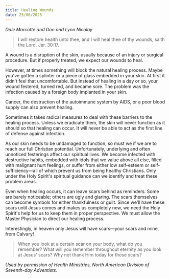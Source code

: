 ```yaml
---
title: Healing Wounds
date: 25/06/2025
---
```


_Dale Marcotte and Don and Lynn Nicolay_

> <p></p>
> I will restore health unto thee, and I will heal thee of thy wounds, saith the Lord. Jer. 30:17.

A wound is a disruption of the skin, usually because of an injury or surgical procedure. But if properly treated, we expect our wounds to heal.

However, at times something will block the natural healing process. Maybe you've gotten a splinter or a piece of glass embedded in your skin. At first it didn't feel that uncomfortable. But instead of healing in a day or so, your wound festered, turned red, and became sore. The problem was the infection caused by a foreign body implanted in your skin.

Cancer, the destruction of the autoimmune system by AIDS, or a poor blood supply can also prevent healing.

Sometimes it takes radical measures to deal with these barriers to the healing process. Unless we eradicate them, the skin will never function as it should so that healing can occur. It will never be able to act as the first line of defense against infection.

As our skin needs to be undamaged to function, so must we if we are to reach our full Christian potential. Unfortunately, underlying and often unnoticed festerings affect our spiritual lives. We become infected with destructive habits, embedded with idols that we value above all else, filled with malignant hurt feelings, or suffer from either low self-esteem or self-sufficiency—all of which prevent us from being healthy Christians. Only under the Holy Spirit's spiritual guidance can we identify and treat these problem areas.

Even when healing occurs, it can leave scars behind as reminders. Some are barely noticeable; others are ugly and glaring. The scars themselves can become symbols for either thankfulness or guilt. Since we'll have these scars until Jesus comes and makes us completely new, we need the Holy Spirit's help for us to keep them in proper perspective. We must allow the Master Physician to direct our healing process.

Interestingly, in heaven only Jesus will have scars—your scars and mine, from Calvary!

> <callout></callout>
> When you look at a certain scar on your body, what do you remember? What will you remember throughout eternity as you look at Jesus' scars? Why not thank Him today for those scars?

_Used by permission of Health Ministries, North American Division of Seventh-day Adventists._